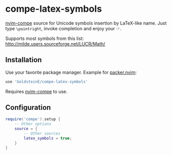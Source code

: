 # compe-latex-symbols

[nvim-compe] source for Unicode symbols insertion by LaTeX-like name. Just type `\pointright`,
invoke completion and enjoy your ☞.

Supports most symbols from this list: <http://milde.users.sourceforge.net/LUCR/Math/>

## Installation
Use your favorite package manager. Example for [packer.nvim]:

```lua
use 'GoldsteinE/compe-latex-symbols'
```

Requires [nvim-compe] to use.

## Configuration

```lua
require('compe').setup {
	-- Other options
	source = {
		-- Other sources
		latex_symbols = true;
	}
}
```

[nvim-compe]: https://github.com/hrsh7th/nvim-compe/
[packer.nvim]: https://github.com/wbthomason/packer.nvim/
